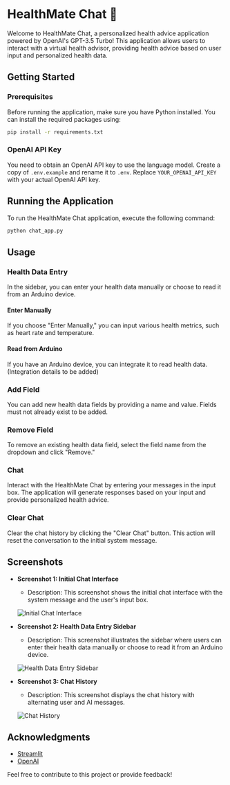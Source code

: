 # HealthMate Chat 🏥

Welcome to HealthMate Chat, a personalized health advice application powered by OpenAI's GPT-3.5 Turbo! This application allows users to interact with a virtual health advisor, providing health advice based on user input and personalized health data.

## Getting Started

### Prerequisites
Before running the application, make sure you have Python installed. You can install the required packages using:

```bash
pip install -r requirements.txt
```

### OpenAI API Key
You need to obtain an OpenAI API key to use the language model. Create a copy of `.env.example` and rename it to `.env`. Replace `YOUR_OPENAI_API_KEY` with your actual OpenAI API key.

## Running the Application
To run the HealthMate Chat application, execute the following command:

```bash
python chat_app.py
```

## Usage

### Health Data Entry
In the sidebar, you can enter your health data manually or choose to read it from an Arduino device.

#### Enter Manually
If you choose "Enter Manually," you can input various health metrics, such as heart rate and temperature.

#### Read from Arduino
If you have an Arduino device, you can integrate it to read health data. (Integration details to be added)

### Add Field
You can add new health data fields by providing a name and value. Fields must not already exist to be added.

### Remove Field
To remove an existing health data field, select the field name from the dropdown and click "Remove."

### Chat
Interact with the HealthMate Chat by entering your messages in the input box. The application will generate responses based on your input and provide personalized health advice.

### Clear Chat
Clear the chat history by clicking the "Clear Chat" button. This action will reset the conversation to the initial system message.

## Screenshots

- **Screenshot 1: Initial Chat Interface**
  - Description: This screenshot shows the initial chat interface with the system message and the user's input box.

  ![Initial Chat Interface](path/to/screenshot1.png)

- **Screenshot 2: Health Data Entry Sidebar**
  - Description: This screenshot illustrates the sidebar where users can enter their health data manually or choose to read it from an Arduino device.

  ![Health Data Entry Sidebar](path/to/screenshot2.png)

- **Screenshot 3: Chat History**
  - Description: This screenshot displays the chat history with alternating user and AI messages.

  ![Chat History](path/to/screenshot3.png)

## Acknowledgments

- [Streamlit](https://streamlit.io/)
- [OpenAI](https://platform.openai.com/)

Feel free to contribute to this project or provide feedback!
